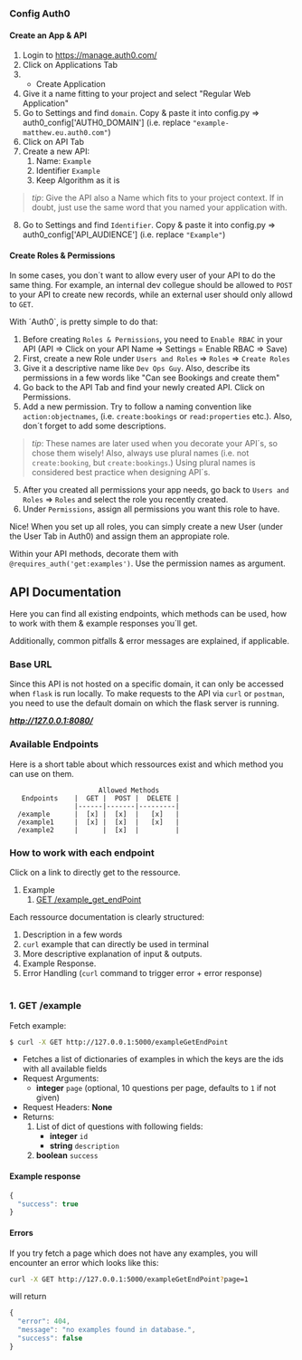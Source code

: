 ### Config Auth0

#### Create an App & API

1. Login to https://manage.auth0.com/ 
2. Click on Applications Tab
3. + Create Application
4. Give it a name fitting to your project and select "Regular Web Application"
5. Go to Settings and find `domain`. Copy & paste it into config.py => auth0_config['AUTH0_DOMAIN'] (i.e. replace `"example-matthew.eu.auth0.com"`)
6. Click on API Tab 
7. Create a new API:
   1. Name: `Example`
   2. Identifier `Example`
   3. Keep Algorithm as it is

>_tip_: Give the API also a Name which fits to your project context. If in doubt, just use the same word that you named your application with.

8. Go to Settings and find `Identifier`. Copy & paste it into config.py => auth0_config['API_AUDIENCE'] (i.e. replace `"Example"`)

#### Create Roles & Permissions

In some cases, you don´t want to allow every user of your API to do the same thing.
For example, an internal dev collegue should be allowed to `POST` to your API to create new records,
while an external user should only allowd to `GET`.

With ´Auth0`, is pretty simple to do that:

1. Before creating `Roles & Permissions`, you need to `Enable RBAC` in your API (API => Click on your API Name => Settings = Enable RBAC => Save)
2. First, create a new Role under `Users and Roles` => `Roles` => `Create Roles`
3. Give it a descriptive name like `Dev Ops Guy`. Also, describe its permissions in a few words like "Can see Bookings and create them"
4. Go back to the API Tab and find your newly created API. Click on Permissions.
5. Add a new permission. Try to follow a naming convention like `action:objectnames`, (i.e. `create:bookings` or `read:properties` etc.). Also, don´t forget to add some descriptions.

>_tip_: These names are later used when you decorate your API´s, so chose them wisely! Also, always use plural names (i.e. not `create:booking`, but `create:bookings`.) Using plural names is considered best practice when designing API´s.

5. After you created all permissions your app needs, go back to `Users and Roles` => `Roles` and select the role you recently created.
6. Under `Permissions`, assign all permissions you want this role to have. 

Nice! When you set up all roles, you can simply create a new User (under the User Tab in Auth0) and assign them
an appropiate role. 

Within your API methods, decorate them with `@requires_auth('get:examples')`. Use the permission names as argument.

<a name="api-documentaton"></a>
## API Documentation

Here you can find all existing endpoints, which methods can be used, how to work with them & example responses you´ll get.

Additionally, common pitfalls & error messages are explained, if applicable.

### Base URL

Since this API is not hosted on a specific domain, it can only be accessed when
`flask` is run locally. To make requests to the API via `curl` or `postman`,
you need to use the default domain on which the flask server is running.

**_http://127.0.0.1:8080/_**

### Available Endpoints

Here is a short table about which ressources exist and which method you can use on them.

                          Allowed Methods
       Endpoints    |  GET |  POST |  DELETE | 
                    |------|-------|---------|
      /example      |  [x] |  [x]  |   [x]   |         
      /example1     |  [x] |  [x]  |   [x]   |           
      /example2     |      |  [x]  |         | 


### How to work with each endpoint

Click on a link to directly get to the ressource.

1. Example
   1. [GET /example_get_endPoint](#get-examples)

Each ressource documentation is clearly structured:
1. Description in a few words
2. `curl` example that can directly be used in terminal
3. More descriptive explanation of input & outputs.
4. Example Response.
5. Error Handling (`curl` command to trigger error + error response)

# <a name="get-examples"></a>
### 1. GET /example

Fetch example:
```bash
$ curl -X GET http://127.0.0.1:5000/exampleGetEndPoint
```
- Fetches a list of dictionaries of examples in which the keys are the ids with all available fields
- Request Arguments: 
    - **integer** `page` (optional, 10 questions per page, defaults to `1` if not given)
- Request Headers: **None**
- Returns: 
  1. List of dict of questions with following fields:
      - **integer** `id`
      - **string** `description`
  3. **boolean** `success`

#### Example response
```js
{
  "success": true
}

```
#### Errors
If you try fetch a page which does not have any examples, you will encounter an error which looks like this:

```bash
curl -X GET http://127.0.0.1:5000/exampleGetEndPoint?page=1
```

will return

```js
{
  "error": 404,
  "message": "no examples found in database.",
  "success": false
}

```